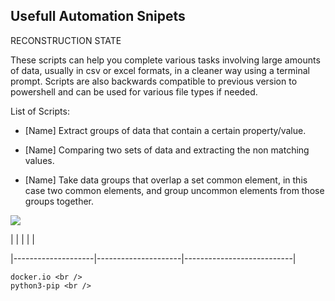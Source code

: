 ## Usefull Automation Snipets 

RECONSTRUCTION STATE

These scripts can help you complete various tasks involving large amounts of data, usually in csv or excel formats, in a cleaner way using a terminal prompt.
Scripts are also backwards compatible to previous version to powershell and can be used for various file types if needed.

List of Scripts: 

- [Name] Extract groups of data that contain a certain property/value.

- [Name] Comparing two sets of data and extracting the non matching values.

- [Name] Take data groups that overlap a set common element, in this case two common elements, and group uncommon elements from those groups together. 

  

<img src=".png">

|        |    |    |  |

|--------------------|---------------------|---------------------------|

	docker.io <br /> 
	python3-pip <br />
